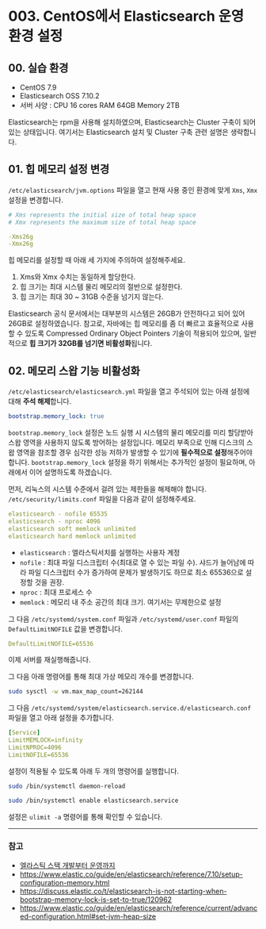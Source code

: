 # 003. CentOS에서 Elasticsearch 운영 환경 설정

## 00. 실습 환경

- CentOS 7.9
- Elasticsearch OSS 7.10.2
- 서버 사양 : CPU 16 cores RAM 64GB Memory 2TB

Elasticsearch는 rpm을 사용해 설치하였으며, Elasticsearch는 Cluster 구축이 되어 있는 상태입니다.
여기서는 Elasticsearch 설치 및 Cluster 구축 관련 설명은 생략합니다.

## 01. 힙 메모리 설정 변경

`/etc/elasticsearch/jvm.options` 파일을 열고 현재 사용 중인 환경에 맞게 `Xms`, `Xmx` 설정을 변경합니다. 

```yaml
# Xms represents the initial size of total heap space
# Xmx represents the maximum size of total heap space

-Xms26g
-Xmx26g
```

힙 메모리를 설정할 때 아래 세 가지에 주의하여 설정해주세요.

1. Xms와 Xmx 수치는 동일하게 할당한다.
2. 힙 크기는 최대 시스템 물리 메모리의 절반으로 설정한다.
3. 힙 크기는 최대 30 ~ 31GB 수준을 넘기지 않는다.

Elasticsearch 공식 문서에서는 대부분의 시스템은 26GB가 안전하다고 되어 있어 26GB로 설정하였습니다. 참고로, 자바에는 힙 메모리를 좀 더 빠르고 효율적으로 사용할 수 있도록 Compressed Ordinary Object Pointers 기술이 적용되어 있으며, 일반적으로 **힙 크기가 32GB를 넘기면 비활성화**됩니다.

## 02. 메모리 스왑 기능 비활성화

`/etc/elasticsearch/elasticsearch.yml` 파일을 열고 주석되어 있는 아래 설정에 대해 **주석 해제**합니다.

```yaml
bootstrap.memory_lock: true
```

`bootstrap.memory_lock` 설정은 노드 실행 시 시스템의 물리 메모리를 미리 할당받아 스왑 영역을 사용하지 않도록 방어하는 설정입니다. 메모리 부족으로 인해 디스크의 스왑 영역을 참조할 경우 심각한 성능 저하가 발생할 수 있기에 **필수적으로 설정**해주어야 합니다. `bootstrap.memory_lock` 설정을 하기 위해서는 추가적인 설정이 필요하며, 아래에서 이어 설명하도록 하겠습니다.

먼저, 리눅스의 시스템 수준에서 걸려 있는 제한들을 해제해야 합니다. `/etc/security/limits.conf` 파일을 다음과 같이 설정해주세요.

```yaml
elasticsearch - nofile 65535
elasticsearch - nproc 4096
elasticsearch soft memlock unlimited
elasticsearch hard memlock unlimited
```

- `elasticsearch` : 엘라스틱서치를 실행하는 사용자 계정
- `nofile` : 최대 파일 디스크립터 수(최대로 열 수 있는 파일 수). 샤드가 늘어남에 따라 파일 디스크립터 수가 증가하여 문제가 발생하기도 하므로 최소 65536으로 설정할 것을 권장.
- `nproc` : 최대 프로세스 수
- `memlock` : 메모리 내 주소 공간의 최대 크기. 여기서는 무제한으로 설정

그 다음 `/etc/systemd/system.conf` 파일과 `/etc/systemd/user.conf` 파일의 `DefaultLimitNOFILE` 값을 변경합니다.

```yaml
DefaultLimitNOFILE=65536
```

이제 서버를 재실행해줍니다.

그 다음 아래 명령어를 통해 최대 가상 메모리 개수를 변경합니다.

```bash
sudo sysctl -w vm.max_map_count=262144
```

그 다음 `/etc/systemd/system/elasticsearch.service.d/elasticsearch.conf` 파일을 열고 아래 설정을 추가합니다.

```yaml
[Service]
LimitMEMLOCK=infinity
LimitNPROC=4096
LimitNOFILE=65536
```

설정이 적용될 수 있도록 아래 두 개의 명령어를 실행합니다.

```bash
sudo /bin/systemctl daemon-reload

sudo /bin/systemctl enable elasticsearch.service
```

설정은 `ulimit -a` 명령어를 통해 확인할 수 있습니다.

---

### 참고
- [엘라스틱 스택 개발부터 운영까지](https://product.kyobobook.co.kr/detail/S000001932755)
- <https://www.elastic.co/guide/en/elasticsearch/reference/7.10/setup-configuration-memory.html>
- <https://discuss.elastic.co/t/elasticsearch-is-not-starting-when-bootstrap-memory-lock-is-set-to-true/120962>
- <https://www.elastic.co/guide/en/elasticsearch/reference/current/advanced-configuration.html#set-jvm-heap-size>